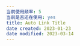 ```yaml
---
当前使用频率: 5
当前是否还在使用: yes
title: Auto Link Title
date created: 2023-01-23
date modified: 2023-03-14
---
```

